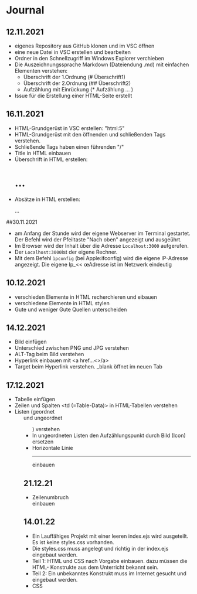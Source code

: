 # Journal

## 12.11.2021
* eigenes Repository aus GitHub klonen und im VSC öffnen
* eine neue Datei in VSC erstellen und bearbeiten
* Ordner in den Schnellzugriff im Windows Explorer verchieben
* Die Auszeichnungssprache Markdown (Dateiendung .md) mit einfachen Elementen verstehen:
    * Überschrift der 1.Ordnung (# Überschrift1)
    * Überschrift der 2.Ordnung (## Überschrift2)
    * Aufzählung mit Einrückung (* Aufzählung ... )
* Issue für die Erstellung einer HTML-Seite erstellt


## 16.11.2021
* HTML-Grundgerüst in VSC erstellen: "html:5"
* HTML-Grundgerüst mit den öffnenden und schließenden Tags verstehen.
* Schließende Tags haben einen führenden "/"
* Title in HTML einbauen
* Überschrift in HTML erstellen: <h1>...</h1>
* Absätze in HTML erstellen: <p>...</p>

##30.11.2021
* am Anfang der Stunde wird der eigene Webserver im Terminal gestartet. Der Befehl wird der Pfeiltaste "Nach oben" angezeigt und ausgeührt.
* Im Browser wird der Inhalt über die Adresse ```Localhost:3000``` aufgerufen.
* Der ```Localhost:3000```ist der eigene Rechner.
* Mit dem Befehl ```ìpconfig``` (bei Apple:ifconfig) wird die eigene IP-Adresse angezeigt. Die eigene Ip_<< œAdresse ist im Netzwerk eindeutig 


## 10.12.2021
* verschieden Elemente in HTML recherchieren und eibauen 
* verschiedene Elemente in HTML stylen
* Gute und weniger Gute Quellen unterscheiden 

## 14.12.2021
* Bild einfügen 
* Unterschied zwischen PNG und JPG verstehen 
* ALT-Tag beim Bild verstehen 
* Hyperlink einbauen mit <a href...<>/a>
* Target beim Hyperlink verstehen. _blank öffnet im neuen Tab 

## 17.12.2021
* Tabelle einfügen 
* Zeilen <tr> und Spalten <td (=Table-Data)> in HTML-Tabellen verstehen 
* Listen (geordnet <ol> und ungeordnet <ul>) verstehen 
* In ungeordneten Listen den Aufzählungspunkt durch Bild (Icon) ersetzen 
* Horizontale Linie <hr> einbauen 

## 21.12.21
* Zeilenumbruch <br> einbauen 



## 14.01.22
* Ein Lauffähiges Projekt mit einer leeren index.ejs wird ausgeteilt. Es ist keine styles.css vorhanden.
* Die styles.css muss angelegt und richtig in der index.ejs eingebaut werden.
* Teil 1: HTML und CSS nach Vorgabe einbauen. dazu müssen die HTML- Konstrukte aus dem Unterricht bekannt sein.
* Teil 2: Ein unbekanntes Konstrukt muss im Internet gesucht und eingebaut werden. 
* CSS 